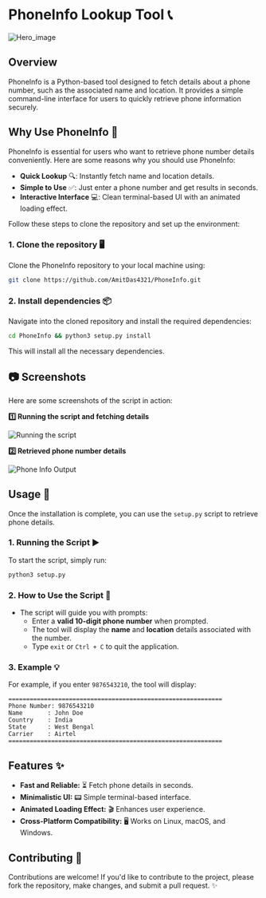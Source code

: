 # PhoneInfo Lookup Tool 📞

![Hero_image](https://i.ibb.co/zh3RSdVV/Phone-Info.png)

## Overview

PhoneInfo is a Python-based tool designed to fetch details about a phone number, such as the associated name and location. It provides a simple command-line interface for users to quickly retrieve phone information securely.

## Why Use PhoneInfo 🚀

PhoneInfo is essential for users who want to retrieve phone number details conveniently. Here are some reasons why you should use PhoneInfo:
- **Quick Lookup** 🔍: Instantly fetch name and location details.
- **Simple to Use** ✅: Just enter a phone number and get results in seconds.
- **Interactive Interface** 💻: Clean terminal-based UI with an animated loading effect.

Follow these steps to clone the repository and set up the environment:

### 1. Clone the repository 🖥️

Clone the PhoneInfo repository to your local machine using:

```bash
git clone https://github.com/AmitDas4321/PhoneInfo.git
```

### 2. Install dependencies 📦

Navigate into the cloned repository and install the required dependencies:

```bash
cd PhoneInfo && python3 setup.py install
```

This will install all the necessary dependencies.

## 📷 Screenshots
Here are some screenshots of the script in action:

**1️⃣ Running the script and fetching details**

![Running the script](https://i.ibb.co/M5yLV1yCfsacrypt-code.png)

**2️⃣ Retrieved phone number details**

![Phone Info Output](https://i.ibb.co/ccmkfasfed-Script.png)

## Usage 🔧

Once the installation is complete, you can use the `setup.py` script to retrieve phone details.

### 1. Running the Script ▶️

To start the script, simply run:

```bash
python3 setup.py
```

### 2. How to Use the Script 📝

- The script will guide you with prompts:
  - Enter a **valid 10-digit phone number** when prompted.
  - The tool will display the **name** and **location** details associated with the number.
  - Type `exit` or `Ctrl + C` to quit the application.

### 3. Example 💡

For example, if you enter `9876543210`, the tool will display:

```
============================================================
Phone Number: 9876543210
Name       : John Doe
Country    : India
State      : West Bengal
Carrier    : Airtel
============================================================
```

## Features ✨

- **Fast and Reliable:** ⏳ Fetch phone details in seconds.
- **Minimalistic UI:** 📟 Simple terminal-based interface.
- **Animated Loading Effect:** 🎬 Enhances user experience.
- **Cross-Platform Compatibility:** 🖥️ Works on Linux, macOS, and Windows.

## Contributing 🤝

Contributions are welcome! If you'd like to contribute to the project, please fork the repository, make changes, and submit a pull request. ✨
